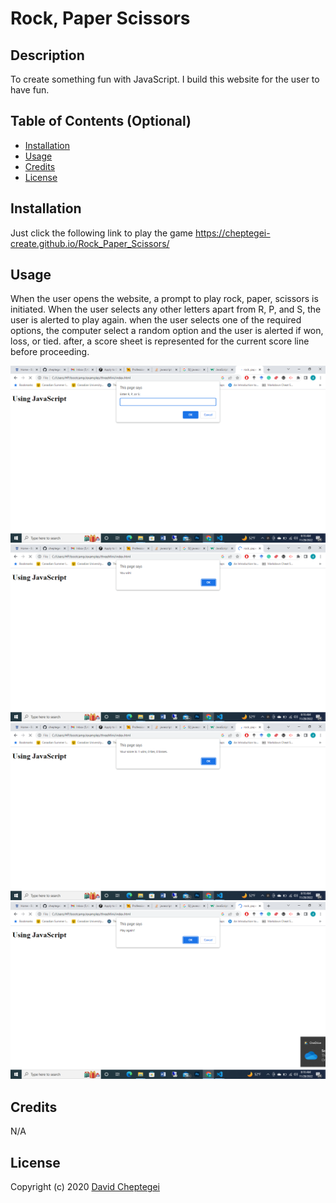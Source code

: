 # Rock, Paper Scissors

## Description

To create something fun with JavaScript. I build this website for the user to have fun.

## Table of Contents (Optional)

- [Installation](#installation)
- [Usage](#usage)
- [Credits](#credits)
- [License](#license)

## Installation

Just click the following link to play the game https://cheptegei-create.github.io/Rock_Paper_Scissors/

## Usage

When the user opens the website, a prompt to play rock, paper, scissors is initiated. When the user selects any other letters apart from R, P, and S, the user is alerted to play again. when the user selects one of the required options, the computer select a random option and the user is alerted if won, loss, or tied. after, a score sheet is represented for the current score line before proceeding. 

![the first screenshot when the user opens the page](./assets/images/1st%20screenshot.png)
![Screenshot of the alert on who won](./assets/images/2nd%20screenshot.png)
![screenshot of the overal scoreline](./assets/images/3rd%20sh.png)
![Screenshot to confirm if the user wants to play another round](./assets/images/4th%20sh.png)

## Credits

N/A

## License

Copyright (c) 2020 [David Cheptegei](https://github.com/cheptegei-create)
